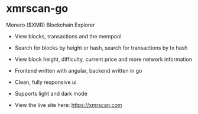 # xmrscan-go
Monero ($XMR) Blockchain Explorer

- View blocks, transactions and the mempool
- Search for blocks by height or hash, search for transactions by tx hash
- View block height, difficulty, current price and more network information

- Frontend written with angular, backend written in go
- Clean, fully responsive ui
- Supports light and dark mode

- View the live site here: https://xmrscan.com
